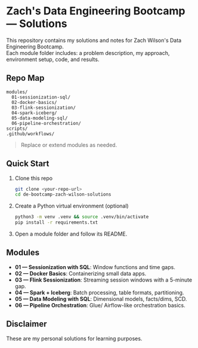 # Zach's Data Engineering Bootcamp — Solutions

This repository contains my solutions and notes for Zach Wilson's Data Engineering Bootcamp.  
Each module folder includes: a problem description, my approach, environment setup, code, and results.

## Repo Map
```
modules/
  01-sessionization-sql/
  02-docker-basics/
  03-flink-sessionization/
  04-spark-iceberg/
  05-data-modeling-sql/
  06-pipeline-orchestration/
scripts/
.github/workflows/
```
> Replace or extend modules as needed.

## Quick Start
1. Clone this repo  
   ```bash
   git clone <your-repo-url>
   cd de-bootcamp-zach-wilson-solutions
   ```
2. Create a Python virtual environment (optional)  
   ```bash
   python3 -m venv .venv && source .venv/bin/activate
   pip install -r requirements.txt
   ```
3. Open a module folder and follow its README.

## Modules
- **01 — Sessionization with SQL**: Window functions and time gaps.
- **02 — Docker Basics**: Containerizing small data apps.
- **03 — Flink Sessionization**: Streaming session windows with a 5-minute gap.
- **04 — Spark + Iceberg**: Batch processing, table formats, partitioning.
- **05 — Data Modeling with SQL**: Dimensional models, facts/dims, SCD.
- **06 — Pipeline Orchestration**: Glue/ Airflow-like orchestration basics.

## Disclaimer
These are my personal solutions for learning purposes.
